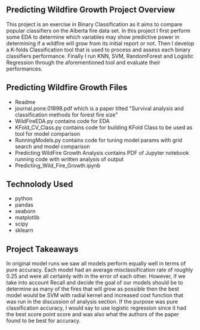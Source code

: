   
## Predicting Wildfire Growth Project Overview
This project is an exercise in Binary Classification as it aims to compare popular classifiers on the Alberta fire data set. In this project I first perform some EDA to determine which variables may show predictive power in determining if a wildfire will grow from its initial report or not. Then I develop a K-folds Classification tool that is used to process and assess each binary classifiers performance. Finally I run KNN, SVM, RandomForest and Logistic Regression through the aforementioned tool and evaluate their performances.

## Predicting Wildfire Growth Files
* Readme
* journal.pone.01898.pdf which is a paper tilted "Survival analysis and classification methods
for forest fire size"
* WildFireEDA.py contains code for EDA
* KFold_CV_Class.py contains code for building KFold Class to be used as tool for model comparison
* RunningModels.py contains code for tuning model params with grid search and model comparison
* Predicting WildFire Growth Analysis contains PDF of Jupyter notebook running code with written analysis of output
* Predicting_Wild_Fire_Growth.ipynb

## Technolody Used
* python
* pandas
* seaborn
* matplotlib
* scipy
* sklearn

## Project Takeaways
In original model runs we saw all models perform equally well in terms of pure accuracy. Each model had an average misclassification rate of roughly 0.25 and were all certainly with in the error of each other. However, if we take into account Recall and decide the goal of our models should be to determine as many of the fires that will grow as possible then the best model would be SVM with radial kernel and increased cost function that was run in the discussion of analysis section. If the purpose was pure classification accuracy, I would say to use logistic regression since it had the best score point score and was also what the authors of the paper found to be best for accuracy.